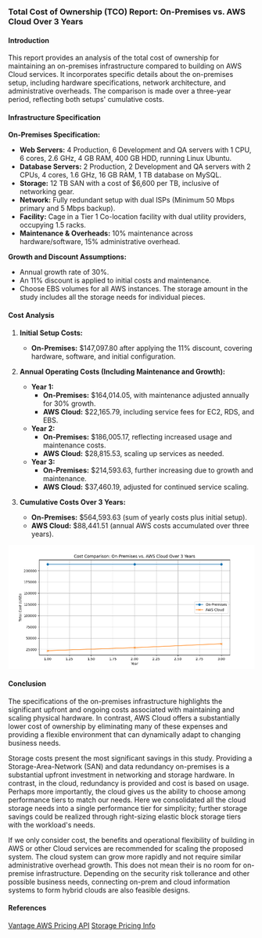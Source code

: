 ### Total Cost of Ownership (TCO) Report: On-Premises vs. AWS Cloud Over 3 Years

#### Introduction
This report provides an  analysis of the total cost of ownership for maintaining an on-premises infrastructure compared to building on AWS Cloud services. It incorporates specific details about the on-premises setup, including hardware specifications, network architecture, and administrative overheads. The comparison is made over a three-year period, reflecting both setups' cumulative costs.

#### Infrastructure Specification
**On-Premises Specification:**
- **Web Servers:** 4 Production, 6 Development and QA servers with 1 CPU, 6 cores, 2.6 GHz, 4 GB RAM, 400 GB HDD, running Linux Ubuntu.
- **Database Servers:** 2 Production, 2 Development and QA servers with 2 CPUs, 4 cores, 1.6 GHz, 16 GB RAM, 1 TB database on MySQL.
- **Storage:** 12 TB SAN with a cost of $6,600 per TB, inclusive of networking gear.
- **Network:** Fully redundant setup with dual ISPs (Minimum 50 Mbps primary and 5 Mbps backup).
- **Facility:** Cage in a Tier 1 Co-location facility with dual utility providers, occupying 1.5 racks.
- **Maintenance & Overheads:** 10% maintenance across hardware/software, 15% administrative overhead.

**Growth and Discount Assumptions:**
- Annual growth rate of 30%.
- An 11% discount is applied to initial costs and maintenance.
- Choose EBS volumes for all AWS instances. The storage amount in the study includes all the storage needs for individual pieces. 

#### Cost Analysis
1. **Initial Setup Costs:**
   - **On-Premises:** $147,097.80 after applying the 11% discount, covering hardware, software, and initial configuration.

2. **Annual Operating Costs (Including Maintenance and Growth):**
   - **Year 1:**
     - **On-Premises:** $164,014.05, with maintenance adjusted annually for 30% growth.
     - **AWS Cloud:** $22,165.79, including service fees for EC2, RDS, and EBS.
   - **Year 2:**
     - **On-Premises:** $186,005.17, reflecting increased usage and maintenance costs.
     - **AWS Cloud:** $28,815.53, scaling up services as needed.
   - **Year 3:**
     - **On-Premises:** $214,593.63, further increasing due to growth and maintenance.
     - **AWS Cloud:** $37,460.19, adjusted for continued service scaling.

3. **Cumulative Costs Over 3 Years:**
   - **On-Premises:** $564,593.63 (sum of yearly costs plus initial setup).
   - **AWS Cloud:** $88,441.51 (annual AWS costs accumulated over three years).

![TCO Graph](https://raw.githubusercontent.com/rickabides/tco/main/TCO_graph.png)

#### Conclusion
The specifications of the on-premises infrastructure highlights the significant upfront and ongoing costs associated with maintaining and scaling physical hardware. In contrast, AWS Cloud offers a substantially lower cost of ownership by eliminating many of these expenses and providing a flexible environment that can dynamically adapt to changing business needs. 

Storage costs present the most significant savings in this study. Providing a Storage-Area-Network (SAN) and data redundancy on-premises is a substantial upfront investment in networking and storage hardware. In contrast, in the cloud, redundancy is provided and cost is based on usage. Perhaps more importantly, the cloud gives us the ability to choose among performance tiers to match our needs. Here we consolidated all the cloud storage needs into a single performance tier for simplicity; further storage savings could be realized through right-sizing elastic block storage tiers with the workload's needs.

If we only consider cost, the benefits and operational flexibility of building in AWS or other Cloud services are recommended for scaling the proposed system. The cloud system can grow more rapidly and not require similar administrative overhead growth. This does not mean their is no room for on-premise infrastructure. Depending on the security risk tollerance and other possible business needs, connecting on-prem and cloud information systems to form hybrid clouds are also feasible designs.

#### References
[Vantage AWS Pricing API](instances.vantage.sh)
[Storage Pricing Info](https://storagepricing.org)

